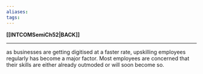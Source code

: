```yaml
---
aliases:
tags:
---
```

**[[INTCOMSemiCh52|BACK]]**

---
as businesses are getting digitised at a faster rate, upskilling employees regularly has become a major factor. Most employees are concerned that their skills are either already outmoded or will soon become so.